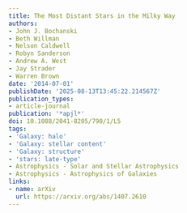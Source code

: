 ```yaml
---
title: The Most Distant Stars in the Milky Way
authors:
- John J. Bochanski
- Beth Willman
- Nelson Caldwell
- Robyn Sanderson
- Andrew A. West
- Jay Strader
- Warren Brown
date: '2014-07-01'
publishDate: '2025-08-13T13:45:22.214567Z'
publication_types:
- article-journal
publication: '*apjl*'
doi: 10.1088/2041-8205/790/1/L5
tags:
- 'Galaxy: halo'
- 'Galaxy: stellar content'
- 'Galaxy: structure'
- 'stars: late-type'
- Astrophysics - Solar and Stellar Astrophysics
- Astrophysics - Astrophysics of Galaxies
links:
- name: arXiv
  url: https://arxiv.org/abs/1407.2610
---
```

